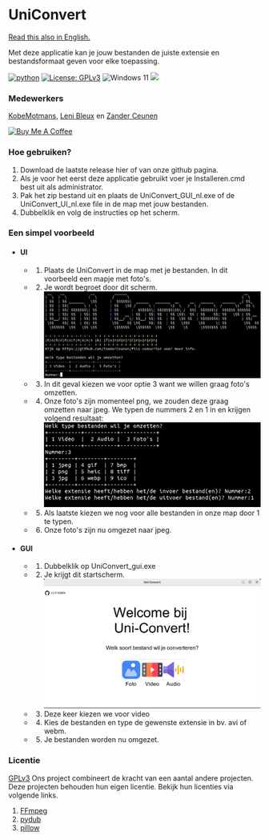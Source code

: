 # UniConvert
<a href="README_en.md">Read this also in English.</a>

Met deze applicatie kan je jouw bestanden de juiste extensie en bestandsformaat geven voor elke toepassing.

[![python](https://img.shields.io/badge/Python-3.9-3776AB.svg?style=flat&logo=python&logoColor=white)](https://www.python.org)
[![License: GPLv3](https://img.shields.io/badge/License-GPLv3-blue.svg)](https://www.gnu.org/licenses/gpl-3.0)
![Windows 11](https://img.shields.io/badge/Windows%2011-%230079d5.svg?style=for-the-badge&logo=Windows%2011&logoColor=white)
<img src='https://img.shields.io/badge/PyCharm-000000.svg?&style=for-the-badge&logo=PyCharm&logoColor=white' />

### Medewerkers
<a href="https://github.com/KobeMotmans">KobeMotmans</a>,   <a href="https://github.com/LeniBleux">Leni Bleux</a> en <a href="https://github.com/ZanderCeunen">Zander Ceunen</a>

<a href="https://www.buymeacoffee.com/KobeMotmans" target="_blank"><img src="https://cdn.buymeacoffee.com/buttons/default-orange.png" alt="Buy Me A Coffee" height="25" width="120"></a>
### Hoe gebruiken?
1. Download de laatste release hier of van onze github pagina.
2. Als je voor het eerst deze applicatie gebruikt voer je Installeren.cmd best uit als administrator.
3. Pak het zip bestand uit en plaats de UniConvert_GUI_nl.exe of de UniConvert_UI_nl.exe file in de map met jouw bestanden.
4. Dubbelklik en volg de instructies op het scherm.

### Een simpel voorbeeld
- #### UI
  - 1. Plaats de UniConvert in de map met je bestanden. In dit voorbeeld een mapje met foto's. 
  - 2. Je wordt begroet door dit scherm. ![Welkoms scherm](https://github.com/ZanderCeunen/UniConvert/blob/main/Cli/Images/Welkom.png)
  - 3. In dit geval kiezen we voor optie 3 want we willen graag foto's omzetten.
  - 4. Onze foto's zijn momenteel png, we zouden deze graag omzetten naar jpeg. We typen de nummers 2 en 1 in en krijgen volgend resultaat: ![Resultaat](https://github.com/ZanderCeunen/UniConvert/blob/main/Cli/Images/resultaat.png)
  - 5. Als laatste kiezen we nog voor alle bestanden in onze map door 1 te typen. 
  - 6. Onze foto's zijn nu omgezet naar jpeg.
- #### GUI
  - 1. Dubbelklik op UniConvert_gui.exe 
  - 2. Je krijgt dit startscherm. ![Welkoms scherm](https://github.com/ZanderCeunen/UniConvert/blob/main/Cli/Images/Welkom_gui.png)
  - 3. Deze keer kiezen we voor video 
  - 4. Kies de bestanden en type de gewenste extensie in bv. avi of webm.
  - 5. Je bestanden worden nu omgezet.
### Licentie
<a href="https://www.gnu.org/licenses/gpl-3.0.nl.html">GPLv3</a>
Ons project combineert de kracht van een aantal andere projecten. Deze projecten behouden hun eigen licentie. Bekijk hun licenties via volgende links.
1. [FFmpeg](https://ffmpeg.org/legal.html)
2. [pydub](https://github.com/jiaaro/pydub) 
3. [pillow](https://github.com/python-pillow/Pillow)